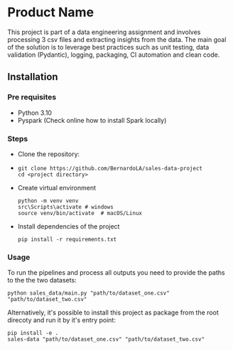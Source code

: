 # Product Name

This project is part of a data engineering assignment and involves processing 3 csv files and extracting insights from the data. The main goal of the solution is to leverage best practices such as unit testing, data validation (Pydantic), logging, packaging, CI automation and clean code.


## Installation

### Pre requisites
* Python 3.10
* Pyspark (Check online how to install Spark locally)

### Steps
* Clone the repository:
* ```
  git clone https://github.com/BernardoLA/sales-data-project
  cd <project directory>
  ```
* Create virtual environment
  ```
  python -m venv venv
  src\Scripts\activate # windows
  source venv/bin/activate  # macOS/Linux
  ```
* Install dependencies of the project
  ```
  pip install -r requirements.txt
  ```

### Usage
To run the pipelines and process all outputs you need to provide the paths to the the two datasets:
```
python sales_data/main.py "path/to/dataset_one.csv" "path/to/dataset_two.csv"
```
Alternatively, it's possible to install this project as package from the root direcoty and run it by it's entry point:
```
pip install -e .
sales-data "path/to/dataset_one.csv" "path/to/dataset_two.csv"
```
